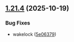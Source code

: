 ## [1.21.4](https://github.com/strumok-app/strumok/compare/v1.21.3...v1.21.4) (2025-10-19)


### Bug Fixes

* wakelock ([5e06379](https://github.com/strumok-app/strumok/commit/5e06379df139fbd96cbc44d8ee28cd1fb4fcc641))



